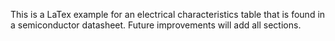 This is a LaTex example for an electrical characteristics table that is found in a semiconductor datasheet.
Future improvements will add all sections.
